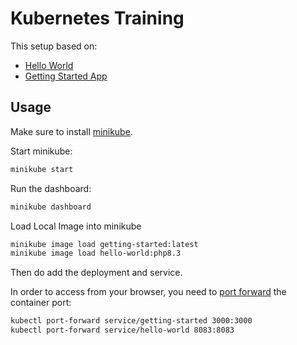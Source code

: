 # Kubernetes Training

This setup based on:

- [Hello World](https://github.com/cleaniquecoders/docker-php-hello-world.git)
- [Getting Started App](https://github.com/cleaniquecoders/getting-started-app.git)

## Usage

Make sure to install [minikube](https://minikube.sigs.k8s.io/docs/start/).

Start minikube:

```bash
minikube start
```

Run the dashboard:

```bash
minikube dashboard
```

Load Local Image into minikube

```bash
minikube image load getting-started:latest
minikube image load hello-world:php8.3
```

Then do add the deployment and service.

In order to access from your browser, you need to [port forward](https://kubernetes.io/docs/tasks/access-application-cluster/port-forward-access-application-cluster/) the container port:

```bash
kubectl port-forward service/getting-started 3000:3000
kubectl port-forward service/hello-world 8083:8083
```
